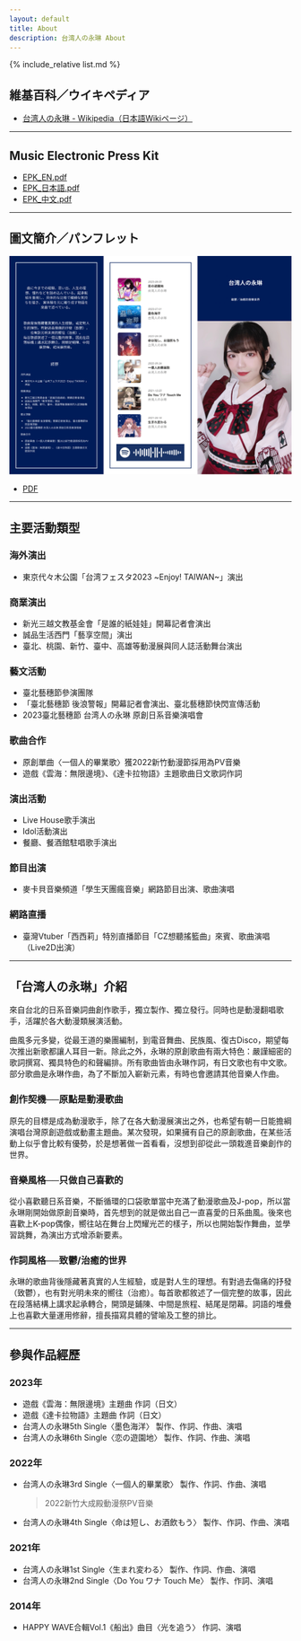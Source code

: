 ```yaml
---
layout: default
title: About
description: 台湾人の永琳 About
---
```


{% include_relative list.md %}

## 維基百科／ウイキペディア
- <a href="https://ja.wikipedia.org/wiki/%E5%8F%B0%E6%B9%BE%E4%BA%BA%E3%81%AE%E6%B0%B8%E7%90%B3" target="_blank" rel="noopener noreferrer">台湾人の永琳 - Wikipedia（日本語Wikiページ）</a>

---
## Music Electronic Press Kit
- <a href="https://drive.google.com/file/d/1NyxnKKcriiM8BVkY_Wn8OL0dlkAeAo0P/view?usp=drive_link" target="_blank" rel="noopener noreferrer">EPK_EN.pdf</a>
- <a href="https://drive.google.com/file/d/1FcI2xgpEQsDXC5PrPyWuNbBbT0YO847H/view?usp=drivesdk" target="_blank" rel="noopener noreferrer">EPK_日本語.pdf</a>
- <a href="https://drive.google.com/file/d/1FaLfZCl1RbraRHeMMQ3zrE20J2xrVVi8/view?usp=drive_link" target="_blank" rel="noopener noreferrer">EPK_中文.pdf</a>

---
## 圖文簡介／パンフレット

![image](A9F3A85F-892E-418D-8D3D-84C5803FD206.png)
- [PDF](https://drive.google.com/file/d/1KL8KcLEe87C9JrHs9fx8KVMvUM6fNQXU/view?usp=drivesdk)

---
## 主要活動類型

### 海外演出
- 東京代々木公園「台湾フェスタ2023 ~Enjoy! TAIWAN~」演出

### 商業演出
- 新光三越文教基金會「是誰的紙娃娃」開幕記者會演出
- 誠品生活西門「藝享空間」演出
- 臺北、桃園、新竹、臺中、高雄等動漫展與同人誌活動舞台演出

### 藝文活動
- 臺北藝穗節參演團隊
- 「臺北藝穗節 後浪警報」開幕記者會演出、臺北藝穗節快閃宣傳活動
- 2023臺北藝穗節 台湾人の永琳 原創日系音樂演唱會

### 歌曲合作
- 原創單曲〈一個人的畢業歌〉獲2022新竹動漫節採用為PV音樂
- 遊戲《雲海：無限邊境》、《達卡拉物語》主題歌曲日文歌詞作詞

### 演出活動
- Live House歌手演出
- Idol活動演出
- 餐廳、餐酒館駐唱歌手演出

### 節目出演
- 麥卡貝音樂頻道「學生天團瘋音樂」網路節目出演、歌曲演唱

### 網路直播
- 臺灣Vtuber「西西莉」特別直播節目「CZ想聽搖籃曲」來賓、歌曲演唱（Live2D出演）

---
## 「台湾人の永琳」介紹
來自台北的日系音樂詞曲創作歌手，獨立製作、獨立發行。同時也是動漫翻唱歌手，活躍於各大動漫類展演活動。

曲風多元多變，從最王道的樂團編制，到電音舞曲、民族風、復古Disco，期望每次推出新歌都讓人耳目一新。除此之外，永琳的原創歌曲有兩大特色：嚴謹細密的歌詞撰寫、獨具特色的和聲編排。所有歌曲皆由永琳作詞，有日文歌也有中文歌。部分歌曲是永琳作曲，為了不斷加入嶄新元素，有時也會邀請其他音樂人作曲。

### 創作契機──原點是動漫歌曲
原先的目標是成為動漫歌手，除了在各大動漫展演出之外，也希望有朝一日能擔綱演唱台灣原創遊戲或動畫主題曲。某次發現，如果擁有自己的原創歌曲，在某些活動上似乎會比較有優勢，於是想著做一首看看，沒想到卻從此一頭栽進音樂創作的世界。

### 音樂風格──只做自己喜歡的
從小喜歡聽日系音樂，不斷循環的口袋歌單當中充滿了動漫歌曲及J-pop，所以當永琳剛開始做原創音樂時，首先想到的就是做出自己一直喜愛的日系曲風。後來也喜歡上K-pop偶像，嚮往站在舞台上閃耀光芒的樣子，所以也開始製作舞曲，並學習跳舞，為演出方式增添新要素。

### 作詞風格──致鬱/治癒的世界
永琳的歌曲背後隱藏著真實的人生經驗，或是對人生的理想。有對過去傷痛的抒發（致鬱），也有對光明未來的嚮往（治癒）。每首歌都敘述了一個完整的故事，因此在段落結構上講求起承轉合，開頭是鋪陳、中間是旅程、結尾是閉幕。詞語的堆疊上也喜歡大量運用修辭，擅長描寫具體的譬喻及工整的排比。

---
## 參與作品經歷
### 2023年
- 遊戲《雲海：無限邊境》主題曲 作詞（日文）
- 遊戲《達卡拉物語》主題曲 作詞（日文）
- 台湾人の永琳5th Single〈墨色海洋〉 製作、作詞、作曲、演唱
- 台湾人の永琳6th Single〈恋の遊園地〉 製作、作詞、作曲、演唱

### 2022年
- 台湾人の永琳3rd Single〈一個人的畢業歌〉 製作、作詞、作曲、演唱
    > 2022新竹大成殿動漫祭PV音樂
- 台湾人の永琳4th Single〈命は短し、お酒飲もう〉 製作、作詞、作曲、演唱

### 2021年
- 台湾人の永琳1st Single〈生まれ変わる〉 製作、作詞、作曲、演唱
- 台湾人の永琳2nd Single〈Do You ワナ Touch Me〉 製作、作詞、演唱

### 2014年
- HAPPY WAVE合輯Vol.1《船出》曲目〈光を追う〉 作詞、演唱
